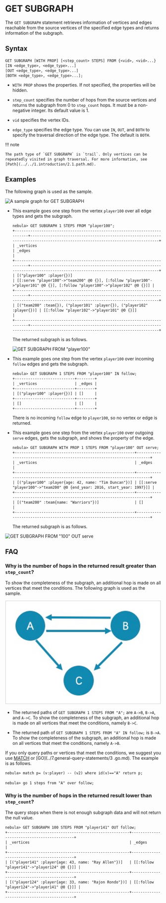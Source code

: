 # GET SUBGRAPH

The `GET SUBGRAPH` statement retrieves information of vertices and edges reachable from the source vertices of the specified edge types and returns information of the subgraph.

## Syntax

```ngql
GET SUBGRAPH [WITH PROP] [<step_count> STEPS] FROM {<vid>, <vid>...}
[IN <edge_type>, <edge_type>...]
[OUT <edge_type>, <edge_type>...]
[BOTH <edge_type>, <edge_type>...];
```

- `WITH PROP` shows the properties. If not specified, the properties will be hidden.

- `step_count` specifies the number of hops from the source vertices and returns the subgraph from 0 to `step_count` hops. It must be a non-negative integer. Its default value is 1.

- `vid` specifies the vertex IDs.

- `edge_type` specifies the edge type. You can use `IN`, `OUT`, and `BOTH` to specify the traversal direction of the edge type. The default is `BOTH`.

!!! note

    The path type of `GET SUBGRAPH` is `trail`. Only vertices can be repeatedly visited in graph traversal. For more information, see [Path](../../1.introduction/2.1.path.md).

## Examples

The following graph is used as the sample.

![A sample graph for GET SUBGRAPH](https://docs-cdn.nebula-graph.com.cn/docs-2.0/2.quick-start/dataset-for-crud.png)

* This example goes one step from the vertex `player100` over all edge types and gets the subgraph.

    ```ngql
    nebula> GET SUBGRAPH 1 STEPS FROM "player100";
    +-------------------------------------------------------------------------+-----------------------------------------------------------------------------------------------------------------------------+
    | _vertices                                                               | _edges                                                                                                                      |
    +-------------------------------------------------------------------------+-----------------------------------------------------------------------------------------------------------------------------+
    | [("player100" :player{})]                                               | [[:serve "player100"->"team200" @0 {}], [:follow "player100"->"player101" @0 {}], [:follow "player100"->"player102" @0 {}]] |
    +-------------------------------------------------------------------------+-----------------------------------------------------------------------------------------------------------------------------+
    | [("team200" :team{}), ("player101" :player{}), ("player102" :player{})] | [[:follow "player102"->"player101" @0 {}]]                                                                                  |
    +-------------------------------------------------------------------------+-----------------------------------------------------------------------------------------------------------------------------+
    ```

    The returned subgraph is as follows.

    ![GET SUBGRAPH FROM "player100"](https://docs-cdn.nebula-graph.com.cn/docs-2.0/3.ngql-guide/15.subgraph-and-path/subgraph-1.png)

* This example goes one step from the vertex `player100` over incoming `follow` edges and gets the subgraph.

    ```ngql
    nebula> GET SUBGRAPH 1 STEPS FROM "player100" IN follow;
    +---------------------------+--------+
    | _vertices                 | _edges |
    +---------------------------+--------+
    | [("player100" :player{})] | []     |     
    +---------------------------+--------+
    | []                        | []     |
    +---------------------------+--------+
    ```

    There is no incoming `follow` edge to `player100`, so no vertex or edge is returned.

* This example goes one step from the vertex `player100` over outgoing `serve` edges, gets the subgraph, and shows the property of the edge.

    ```ngql
    nebula> GET SUBGRAPH WITH PROP 1 STEPS FROM "player100" OUT serve;
    +------------------------------------------------------+-------------------------------------------------------------------------+
    | _vertices                                            | _edges                                                                  |
    +------------------------------------------------------+-------------------------------------------------------------------------+
    | [("player100" :player{age: 42, name: "Tim Duncan"})] | [[:serve "player100"->"team200" @0 {end_year: 2016, start_year: 1997}]] |
    +------------------------------------------------------+-------------------------------------------------------------------------+
    | [("team200" :team{name: "Warriors"})]                | []                                                                      |
    +------------------------------------------------------+-------------------------------------------------------------------------+
    ```

    The returned subgraph is as follows.

![GET SUBGRAPH FROM "100" OUT serve](https://docs-cdn.nebula-graph.com.cn/docs-2.0/3.ngql-guide/15.subgraph-and-path/subgraph-2.png)

## FAQ

### Why is the number of hops in the returned result greater than `step_count`?

To show the completeness of the subgraph, an additional hop is made on all vertices that meet the conditions. The following graph is used as the sample.

![FAQ](subgraph2.png)

- The returned paths of `GET SUBGRAPH 1 STEPS FROM "A";` are `A->B`, `B->A`, and `A->C`. To show the completeness of the subgraph, an additional hop is made on all vertices that meet the conditions, namely `B->C`.

- The returned path of `GET SUBGRAPH 1 STEPS FROM "A" IN follow;` is `B->A`. To show the completeness of the subgraph, an additional hop is made on all vertices that meet the conditions, namely `A->B`.

If you only query paths or vertices that meet the conditions, we suggest you use [MATCH](../7.general-query-statements/2.match.md) or [GO](../7.general-query-statements/3 .go.md). The example is as follows.

```ngql
nebula> match p= (v:player) -- (v2) where id(v)=="A" return p;

nebula> go 1 steps from "A" over follow;
```

### Why is the number of hops in the returned result lower than `step_count`?

The query stops when there is not enough subgraph data and will not return the null value.

```ngql
nebula> GET SUBGRAPH 100 STEPS FROM "player141" OUT follow;
+-------------------------------------------------------+--------------------------------------------+
| _vertices                                             | _edges                                     |
+-------------------------------------------------------+--------------------------------------------+
| [("player141" :player{age: 43, name: "Ray Allen"})]   | [[:follow "player141"->"player124" @0 {}]] |
+-------------------------------------------------------+--------------------------------------------+
| [("player124" :player{age: 33, name: "Rajon Rondo"})] | [[:follow "player124"->"player141" @0 {}]] |
+-------------------------------------------------------+--------------------------------------------+
```
